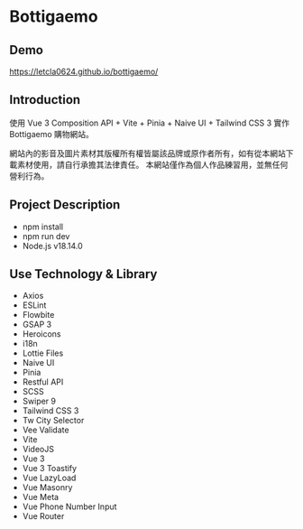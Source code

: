 # Bottigaemo

## Demo

https://letcla0624.github.io/bottigaemo/

## Introduction

使用 Vue 3 Composition API + Vite + Pinia + Naive UI + Tailwind CSS 3 實作 Bottigaemo 購物網站。

網站內的影音及圖片素材其版權所有權皆屬該品牌或原作者所有，如有從本網站下載素材使用，請自行承擔其法律責任。
本網站僅作為個人作品練習用，並無任何營利行為。

## Project Description

- npm install
- npm run dev
- Node.js v18.14.0

## Use Technology & Library

- Axios
- ESLint
- Flowbite
- GSAP 3
- Heroicons
- i18n
- Lottie Files
- Naive UI
- Pinia
- Restful API
- SCSS
- Swiper 9
- Tailwind CSS 3
- Tw City Selector
- Vee Validate
- Vite
- VideoJS
- Vue 3
- Vue 3 Toastify
- Vue LazyLoad
- Vue Masonry
- Vue Meta
- Vue Phone Number Input
- Vue Router
